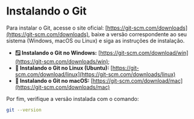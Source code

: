 # Instalando o Git

Para instalar o Git, acesse o site oficial: [https://git-scm.com/downloads](https://git-scm.com/downloads), baixe a versão correspondente ao seu sistema (Windows, macOS ou Linux) e siga as instruções de instalação.

* **🪟 Instalando o Git no Windows:** [https://git-scm.com/download/win](https://git-scm.com/downloads/win);
* **🐧 Instalando o Git no Linux (Ubuntu):** [https://git-scm.com/download/linux](https://git-scm.com/downloads/linux)
* **🍎 Instalando o Git no macOS:** [https://git-scm.com/download/mac](https://git-scm.com/downloads/mac)

Por fim, verifique a versão instalada com o comando:

```bash
git --version
```

